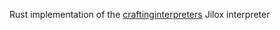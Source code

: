 Rust implementation of the [craftinginterpreters](https://craftinginterpreters.com/) Jilox interpreter
